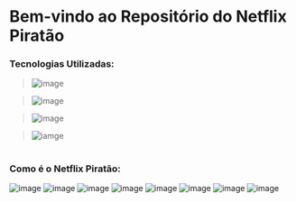 # Bem-vindo ao Repositório do Netflix Piratão

### Tecnologias Utilizadas:
> ![image](https://img.shields.io/badge/React-20232A?style=for-the-badge&logo=react&logoColor=61DAFB)

> ![image](https://img.shields.io/badge/styled--components-DB7093?style=for-the-badge&logo=styled-components&logoColor=white)

> ![image](https://img.shields.io/badge/MongoDB-4EA94B?style=for-the-badge&logo=mongodb&logoColor=white)

> ![iamge](https://img.shields.io/badge/firebase-ffca28?style=for-the-badge&logo=firebase&logoColor=black)

#

### Como é o Netflix Piratão:
![image](https://github.com/GustavoYM01/clone-netflix/assets/69603394/8c4f8b59-421d-4ed6-adeb-165ea72ed2ad)
![image](https://github.com/GustavoYM01/clone-netflix/assets/69603394/4c500806-ad44-4c1f-aacc-6efe6c5625a9)
![image](https://github.com/GustavoYM01/clone-netflix/assets/69603394/9dfc15ba-3256-498a-abe6-c4d26b508de6)
![image](https://github.com/GustavoYM01/clone-netflix/assets/69603394/22b4cb6f-c7cd-4a6d-9baf-53c96661486c)
![image](https://github.com/GustavoYM01/clone-netflix/assets/69603394/5bf2dac4-44d8-4dd2-8900-0007fa3c36a4)
![image](https://github.com/GustavoYM01/clone-netflix/assets/69603394/955fa3cc-046b-472b-b868-7ea0988c93bc)
![image](https://github.com/GustavoYM01/clone-netflix/assets/69603394/9a3ccb1d-6665-4da7-8774-e490bfbdad21)
![image](https://github.com/GustavoYM01/clone-netflix/assets/69603394/c3bd9fa9-02ef-4414-b20b-c45bd728dfcb)
